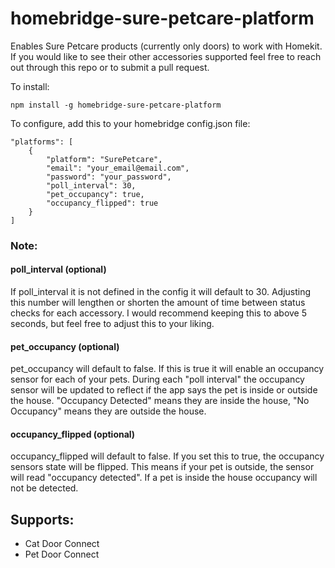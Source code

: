 # homebridge-sure-petcare-platform

Enables Sure Petcare products (currently only doors) to work with Homekit. If you would like to see their other accessories supported feel free to reach out through this repo or to submit a pull request.

To install:

    npm install -g homebridge-sure-petcare-platform

To configure, add this to your homebridge config.json file:
    
    
    "platforms": [
        {
            "platform": "SurePetcare",
            "email": "your_email@email.com",
            "password": "your_password",
            "poll_interval": 30,
            "pet_occupancy": true,
            "occupancy_flipped": true
        }
    ]

### Note:
#### poll_interval (optional) 
If poll_interval it is not defined in the config it will default to 30. Adjusting this number will lengthen or shorten the amount of time between status checks for each accessory. I would recommend keeping this to above 5 seconds, but feel free to adjust this to your liking.

#### pet_occupancy (optional)
pet_occupancy will default to false. If this is true it will enable an occupancy sensor for each of your pets. During each "poll interval" the occupancy sensor will be updated to reflect if the app says the pet is inside or outside the house. "Occupancy Detected" means they are inside the house, "No Occupancy" means they are outside the house.

#### occupancy_flipped (optional)
occupancy_flipped will default to false. If you set this to true, the occupancy sensors state will be flipped. This means if your pet is outside, the sensor will read "occupancy detected". If a pet is inside the house occupancy will not be detected.

## Supports:
* Cat Door Connect
* Pet Door Connect


